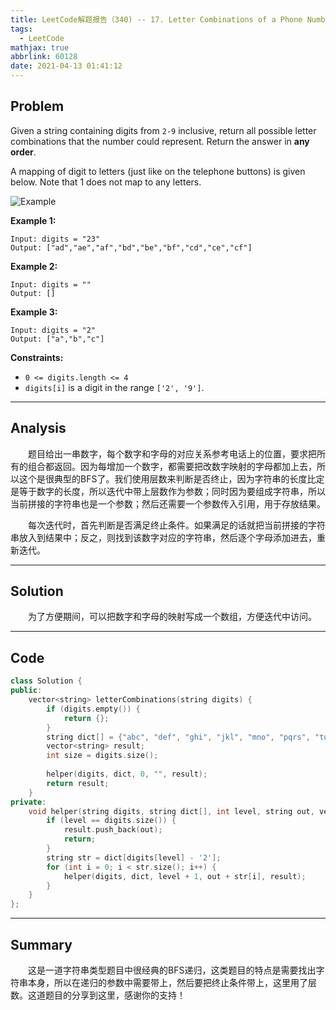 ```yaml
---
title: LeetCode解题报告（340) -- 17. Letter Combinations of a Phone Number
tags:
  - LeetCode
mathjax: true
abbrlink: 60128
date: 2021-04-13 01:41:12
---
```


## Problem

Given a string containing digits from `2-9` inclusive, return all possible letter combinations that the number could represent. Return the answer in **any order**.

A mapping of digit to letters (just like on the telephone buttons) is given below. Note that 1 does not map to any letters.

<!-- more -->

![Example](https://upload.wikimedia.org/wikipedia/commons/thumb/7/73/Telephone-keypad2.svg/200px-Telephone-keypad2.svg.png)

**Example 1:**

```
Input: digits = "23"
Output: ["ad","ae","af","bd","be","bf","cd","ce","cf"]
```

**Example 2:**

```
Input: digits = ""
Output: []
```

**Example 3:**

```
Input: digits = "2"
Output: ["a","b","c"]
```

**Constraints:**

- `0 <= digits.length <= 4`
- `digits[i]` is a digit in the range `['2', '9']`.

------

## Analysis

&emsp;&emsp;题目给出一串数字，每个数字和字母的对应关系参考电话上的位置，要求把所有的组合都返回。因为每增加一个数字，都需要把改数字映射的字母都加上去，所以这个是很典型的BFS了。我们使用层数来判断是否终止，因为字符串的长度比定是等于数字的长度，所以迭代中带上层数作为参数；同时因为要组成字符串，所以当前拼接的字符串也是一个参数；然后还需要一个参数传入引用，用于存放结果。

&emsp;&emsp;每次迭代时，首先判断是否满足终止条件。如果满足的话就把当前拼接的字符串放入到结果中；反之，则找到该数字对应的字符串，然后逐个字母添加进去，重新迭代。

------

## Solution

&emsp;&emsp;为了方便期间，可以把数字和字母的映射写成一个数组，方便迭代中访问。

------

## Code

```c++
class Solution {
public:
    vector<string> letterCombinations(string digits) {
        if (digits.empty()) {
            return {};
        }
        string dict[] = {"abc", "def", "ghi", "jkl", "mno", "pqrs", "tuv", "wxyz"};
        vector<string> result;
        int size = digits.size();
        
        helper(digits, dict, 0, "", result);
        return result;
    }
private:
    void helper(string digits, string dict[], int level, string out, vector<string>& result) {
        if (level == digits.size()) {
            result.push_back(out);
            return;
        }
        string str = dict[digits[level] - '2'];
        for (int i = 0; i < str.size(); i++) {
            helper(digits, dict, level + 1, out + str[i], result);
        }
    }
};
```

------

## Summary

&emsp;&emsp;这是一道字符串类型题目中很经典的BFS递归，这类题目的特点是需要找出字符串本身，所以在递归的参数中需要带上，然后要把终止条件带上，这里用了层数。这道题目的分享到这里，感谢你的支持！
